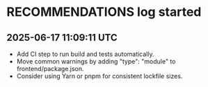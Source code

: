 # RECOMMENDATIONS log started
## 2025-06-17 11:09:11 UTC
- Add CI step to run build and tests automatically.
- Move common warnings by adding "type": "module" to frontend/package.json.
- Consider using Yarn or pnpm for consistent lockfile sizes.
